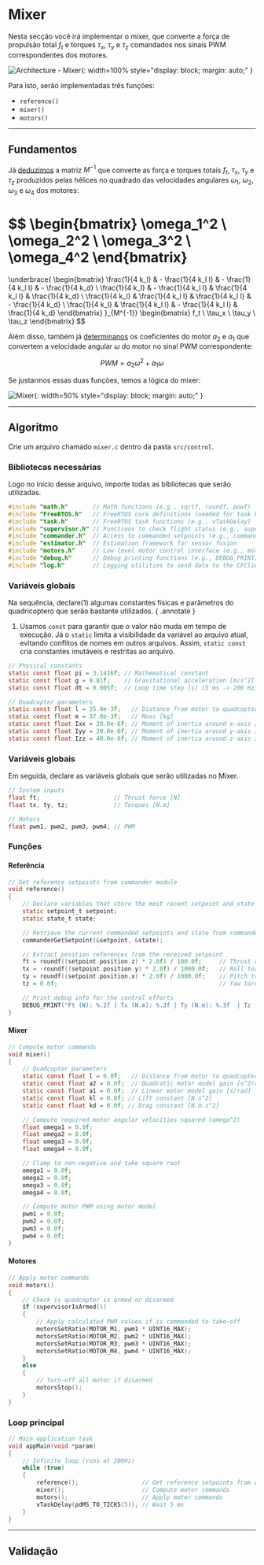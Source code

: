 # Mixer

Nesta secção você irá implementar o mixer, que converte a força de propulsão total $f_t$ e torques $\tau_x$, $\tau_y$ e $\tau_z$ comandados nos sinais PWM correspondentes dos motores.

![Architecture - Mixer](images/architecture_mixer.svg){: width=100% style="display: block; margin: auto;" }

Para isto, serão implementadas três funções:

- `reference()`
- `mixer()`
- `motors()`

---

## Fundamentos

Já [deduzimos](../basic_concepts/mixer.md) a matriz $M^{-1}$ que converte as força e torques totais $f_t$, $\tau_x$, $\tau_y$ e $\tau_z$ produzidos pelas hélices no quadrado das velocidades angulares $\omega_1$, $\omega_2$, $\omega_3$ e $\omega_4$ dos motores:

$$
\begin{bmatrix}
    \omega_1^2 \\
    \omega_2^2 \\
    \omega_3^2 \\
    \omega_4^2
\end{bmatrix}
= 
\underbrace{
\begin{bmatrix} 
    \frac{1}{4 k_l} & - \frac{1}{4 k_l l} & - \frac{1}{4 k_l l} & - \frac{1}{4 k_d}  \\ 
    \frac{1}{4 k_l} & - \frac{1}{4 k_l l} & \frac{1}{4 k_l l} & \frac{1}{4 k_d} \\ 
    \frac{1}{4 k_l} & \frac{1}{4 k_l l} & \frac{1}{4 k_l l} & - \frac{1}{4 k_d} \\ 
    \frac{1}{4 k_l} & \frac{1}{4 k_l l} & - \frac{1}{4 k_l l} & \frac{1}{4 k_d} 
\end{bmatrix}
}_{M^{-1}}
\begin{bmatrix}
    f_t \\
    \tau_x \\
    \tau_y \\
    \tau_z
\end{bmatrix}
$$

Além disso, também já [determinanos](../identification/motor_coeficients.md) os coeficientes do motor $a_2$ e $a_1$ que convertem a velocidade angular $\omega$ do motor no sinal PWM correspondente:

$$
    PWM = a_2 \omega^2 + a_1 \omega
$$

Se justarmos essas duas funções, temos a lógica do mixer:

![Mixer](images/mixer.svg){: width=50% style="display: block; margin: auto;" }


---

## Algoritmo

Crie um arquivo chamado `mixer.c` dentro da pasta `src/control`.

### Bibliotecas necessárias

Logo no início desse arquivo, importe todas as bibliotecas que serão utilizadas.

```c
#include "math.h"       // Math functions (e.g., sqrtf, roundf, powf)
#include "FreeRTOS.h"   // FreeRTOS core definitions (needed for task handling and timing)
#include "task.h"       // FreeRTOS task functions (e.g., vTaskDelay)
#include "supervisor.h" // Functions to check flight status (e.g., supervisorIsArmed)
#include "commander.h"  // Access to commanded setpoints (e.g., commanderGetSetpoint)
#include "estimator.h"  // Estimation framework for sensor fusion
#include "motors.h"     // Low-level motor control interface (e.g., motorsSetRatio)
#include "debug.h"      // Debug printing functions (e.g., DEBUG_PRINT)
#include "log.h"        // Logging utilities to send data to the CFClient
```

### Variáveis globais

Na sequência, declare(1) algumas constantes físicas e parâmetros do quadricoptero que serão bastante utilizados.
{ .annotate }

1. Usamos `const` para garantir que o valor não muda em tempo de execução. Já o `static` limita a visibilidade da variável ao arquivo atual, evitando conflitos de nomes em outros arquivos. Assim, `static const` cria constantes imutáveis e restritas ao arquivo.

```c
// Physical constants
static const float pi = 3.1416f; // Mathematical constant
static const float g = 9.81f;    // Gravitational acceleration [m/s^2]
static const float dt = 0.005f;  // Loop time step [s] (5 ms -> 200 Hz)

// Quadcopter parameters
static const float l = 35.0e-3f;   // Distance from motor to quadcopter center of mass [m]
static const float m = 37.0e-3f;   // Mass [kg]
static const float Ixx = 20.0e-6f; // Moment of inertia around x-axis [kg.m^2]
static const float Iyy = 20.0e-6f; // Moment of inertia around y-axis [kg.m^2]
static const float Izz = 40.0e-6f; // Moment of inertia around z-axis [kg.m^2]
```

### Variáveis globais

Em seguida, declare as variáveis globais que serão utilizadas no Mixer.

```c
// System inputs
float ft;                     // Thrust force [N]
float tx, ty, tz;             // Torques [N.m]

// Motors
float pwm1, pwm2, pwm3, pwm4; // PWM
```

### Funções

#### Referência

```c
// Get reference setpoints from commander module
void reference()
{
    // Declare variables that store the most recent setpoint and state from commander
    static setpoint_t setpoint;
    static state_t state;

    // Retrieve the current commanded setpoints and state from commander module
    commanderGetSetpoint(&setpoint, &state);

    // Extract position references from the received setpoint
    ft = roundf((setpoint.position.z) * 2.0f) / 100.0f;     // Thrust command [N] (maps 0.5m -> 0.01N)
    tx = -roundf((setpoint.position.y) * 2.0f) / 1000.0f;   // Roll torque command [N.m] (maps 0.5m -> 0.001N.m)
    ty = roundf((setpoint.position.x) * 2.0f) / 1000.0f;    // Pitch torque command [N.m] (maps 0.5m -> 0.001N.m)
    tz = 0.0f;                                              // Yaw torque command [N.m]

    // Print debug info for the control efforts
    DEBUG_PRINT("Ft (N): %.2f | Tx (N.m): %.3f | Ty (N.m): %.3f  | Tz (N.m): %.3f \n", (double)ft, (double)tx, (double)ty, (double)tz);
}
```

#### Mixer

```c
// Compute motor commands
void mixer()
{
    // Quadcopter parameters
    static const float l = 0.0f;   // Distance from motor to quadcopter center of mass [m]
    static const float a2 = 0.0f;  // Quadratic motor model gain [s^2/rad^2]
    static const float a1 = 0.0f;  // Linear motor model gain [s/rad]
    static const float kl = 0.0f; // Lift constant [N.s^2]
    static const float kd = 0.0f; // Drag constant [N.m.s^2]

    // Compute required motor angular velocities squared (omega^2)
    float omega1 = 0.0f;
    float omega2 = 0.0f;
    float omega3 = 0.0f;
    float omega4 = 0.0f;

    // Clamp to non-negative and take square root
    omega1 = 0.0f;
    omega2 = 0.0f;
    omega3 = 0.0f;
    omega4 = 0.0f;

    // Compute motor PWM using motor model
    pwm1 = 0.0f;
    pwm2 = 0.0f;
    pwm3 = 0.0f;
    pwm4 = 0.0f;
}
```

#### Motores

```c
// Apply motor commands
void motors()
{
    // Check is quadcopter is armed or disarmed
    if (supervisorIsArmed())
    {
        // Apply calculated PWM values if is commanded to take-off
        motorsSetRatio(MOTOR_M1, pwm1 * UINT16_MAX);
        motorsSetRatio(MOTOR_M2, pwm2 * UINT16_MAX);
        motorsSetRatio(MOTOR_M3, pwm3 * UINT16_MAX);
        motorsSetRatio(MOTOR_M4, pwm4 * UINT16_MAX);
    }
    else
    {
        // Turn-off all motor if disarmed
        motorsStop();
    }
}
```

### Loop principal

```c
// Main application task
void appMain(void *param)
{
    // Infinite loop (runs at 200Hz)
    while (true)
    {
        reference();                  // Get reference setpoints from commander module
        mixer();                      // Compute motor commands
        motors();                     // Apply motor commands
        vTaskDelay(pdMS_TO_TICKS(5)); // Wait 5 ms
    }
}
```

---

## Validação
